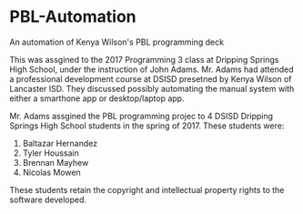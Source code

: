 # PBL-Automation
An automation of Kenya Wilson's PBL programming deck

This was assgined to the 2017 Programming 3 class at Dripping Springs High School, under the instruction of John Adams.
Mr. Adams had attended a professional development course at DSISD presetned by Kenya Wilson of Lancaster ISD.  They discussed
possibly automating the manual system with either a smarthone app or desktop/laptop app.

Mr. Adams assgined the PBL programming projec to 4 DSISD Dripping Springs High School students in the spring of 2017.  These students were:
1. Baltazar Hernandez
2. Tyler Houssain
3. Brennan Mayhew
4. Nicolas Mowen

These students retain the copyright and intellectual property rights to the software developed.
